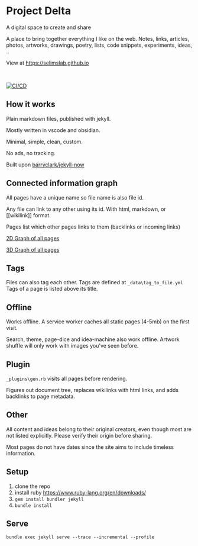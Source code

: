 #  Project Delta

A digital space to create and share

A place to bring together everything I like on the web. Notes, links, articles, photos, artworks, drawings, poetry, lists, code snippets, experiments, ideas, ..

View at <https://selimslab.github.io>

<br>

[![CI/CD](https://github.com/selimslab/selimslab.github.io/actions/workflows/pages.yml/badge.svg)](https://github.com/selimslab/selimslab.github.io/actions/workflows/pages.yml)


## How it works 

Plain markdown files, published with jekyll. 

Mostly written in vscode and obsidian. 

Minimal, simple, clean, custom. 

No ads, no tracking.  

Built upon [barryclark/jekyll-now](https://github.com/barryclark/jekyll-now)


## Connected information graph  

All pages have a unique name so file name is also file id.

Any file can link to any other using its id. With html, markdown, or [[wikilink]] format.

Pages list which other pages links to them (backlinks or incoming links)

[2D Graph of all pages](https://selimslab.github.io/graph2D)

[3D Graph of all pages](https://selimslab.github.io/graph3D)


## Tags 
Files can also tag each other. Tags are defined at `_data\tag_to_file.yml` 
Tags of a page is listed above its title. 

## Offline 

Works offline. A service worker caches all static pages (4-5mb) on the first visit. 

Search, theme, page-dice and idea-machine also work offline. Artwork shuffle will only work with images you've seen before.  

## Plugin 
`_plugins\gen.rb` visits all pages before rendering. 

Figures out document tree, replaces wikilinks with html links, and adds backlinks to page metadata. 

## Other

All content and ideas belong to their original creators, even though most are not listed explicitly. Please verify their origin before sharing. 

Most pages do not have dates since the site aims to include timeless information.

## Setup

1. clone the repo
3. install ruby <https://www.ruby-lang.org/en/downloads/>
4. `gem install bundler jekyll`
5. `bundle install`

## Serve
```
bundle exec jekyll serve --trace --incremental --profile
```
